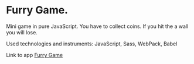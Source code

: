 # Furry Game.

Mini game in pure JavaScript. You have to collect coins. If you hit the a wall you will lose.

Used technologies and instruments: JavaScript, Sass, WebPack, Babel


Link to app [Furry Game](https://furry-game.netlify.app)